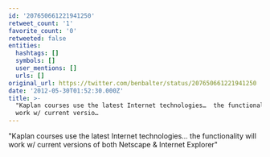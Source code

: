 ```yaml
---
id: '207650661221941250'
retweet_count: '1'
favorite_count: '0'
retweeted: false
entities:
  hashtags: []
  symbols: []
  user_mentions: []
  urls: []
original_url: https://twitter.com/benbalter/status/207650661221941250
date: '2012-05-30T01:52:30.000Z'
title: >-
  "Kaplan courses use the latest Internet technologies…  the functionality will
  work w/ current versio…
---
```


"Kaplan courses use the latest Internet technologies…  the functionality will work w/ current versions of both Netscape &amp; Internet Explorer"